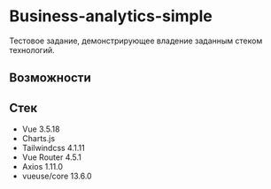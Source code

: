 # Business-analytics-simple
Тестовое задание, демонстрирующее владение заданным стеком технологий.

## Возможности

## Стек
* Vue 3.5.18
* Charts.js
* Tailwindcss 4.1.11
* Vue Router 4.5.1
* Axios 1.11.0
* vueuse/core 13.6.0